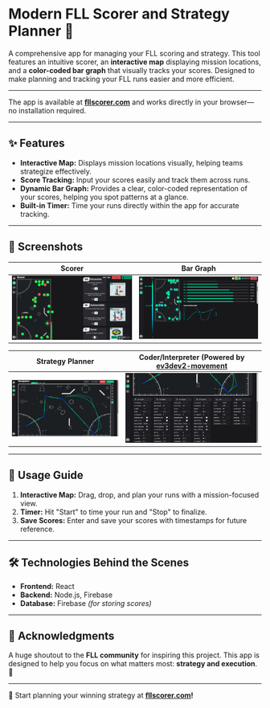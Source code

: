 # Modern FLL Scorer and Strategy Planner 🚀

A comprehensive app for managing your FLL scoring and strategy. This tool features an intuitive scorer, an **interactive map** displaying mission locations, and a **color-coded bar graph** that visually tracks your scores. Designed to make planning and tracking your FLL runs easier and more efficient.  

---

The app is available at **[fllscorer.com](https://fllscorer.com)** and works directly in your browser—no installation required.  

---

## ✨ Features  

- **Interactive Map:** Displays mission locations visually, helping teams strategize effectively.  
- **Score Tracking:** Input your scores easily and track them across runs.  
- **Dynamic Bar Graph:** Provides a clear, color-coded representation of your scores, helping you spot patterns at a glance.  
- **Built-in Timer:** Time your runs directly within the app for accurate tracking.  

---

## 📸 Screenshots  

| **Scorer**                                                | **Bar Graph**                                            |
|-----------------------------------------------------------|----------------------------------------------------------|
| ![Scorer Screenshot](https://raw.githubusercontent.com/BarniK-K/Modern-FLL-Scorer-and-Strategy-Planner/refs/heads/main/images/scorer.png) | ![Bar Graph Screenshot](https://raw.githubusercontent.com/BarniK-K/Modern-FLL-Scorer-and-Strategy-Planner/refs/heads/main/images/statistics.png) |

| **Strategy Planner**                                      | **Coder/Interpreter (Powered by [ev3dev2-movement](https://github.com/BarniK-K/ev3dev2-movement)**     |
|-----------------------------------------------------------|----------------------------------------------------------|
| ![Strategy Planner Screenshot](https://raw.githubusercontent.com/BarniK-K/Modern-FLL-Scorer-and-Strategy-Planner/refs/heads/main/images/strategy-planner.png) | ![Coder Screenshot](https://raw.githubusercontent.com/BarniK-K/Modern-FLL-Scorer-and-Strategy-Planner/refs/heads/main/images/coder.png) |

---

## 🎯 Usage Guide

1. **Interactive Map:** Drag, drop, and plan your runs with a mission-focused view.  
2. **Timer:** Hit "Start" to time your run and "Stop" to finalize.  
3. **Save Scores:** Enter and save your scores with timestamps for future reference.  

---

## 🛠️ Technologies Behind the Scenes

- **Frontend:** React  
- **Backend:** Node.js, Firebase  
- **Database:** Firebase *(for storing scores)*  

---

## 🌟 Acknowledgments

A huge shoutout to the **FLL community** for inspiring this project. This app is designed to help you focus on what matters most: **strategy and execution**. 🤖  

---

🎉 Start planning your winning strategy at **[fllscorer.com](https://fllscorer.com)!**
